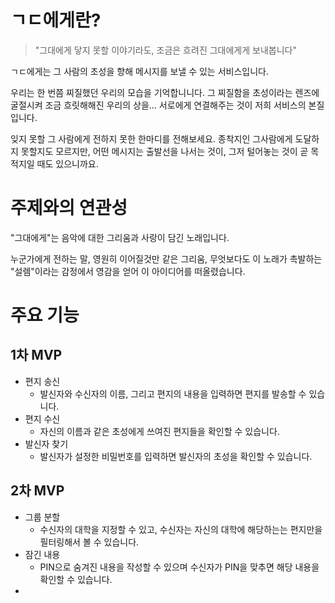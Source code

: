 # ㄱㄷ에게란?

> "그대에게 닿지 못할 이야기라도, 조금은 흐려진 그대에게게 보내봅니다"

ㄱㄷ에게는 그 사람의 초성을 향해 메시지를 보낼 수 있는 서비스입니다.

우리는 한 번쯤 찌질했던 우리의 모습을 기억합니니다. 그 찌질함을 초성이라는 렌즈에 굴절시켜 조금 흐릿해해진 우리의 상을… 서로에게 연결해주는 것이 저희 서비스의 본질입니다.

잊지 못할 그 사람에게 전하지 못한 한마디를 전해보세요. 종착지인 그사람에게 도달하지 못할지도 모르지만, 어떤 메시지는 출발선을 나서는 것이, 그저 털어놓는 것이 곧 목적지일 때도 있으니까요.

# 주제와의 연관성

"그대에게"는 음악에 대한 그리움과 사랑이 담긴 노래입니다.

누군가에게 전하는 말, 영원히 이어질것만 같은 그리움, 무엇보다도 이 노래가 촉발하는 "설렘"이라는 감정에서 영감을 얻어 이 아이디어를 떠올렸습니다.

# 주요 기능

## 1차 MVP

- 편지 송신
  - 발신자와 수신자의 이름, 그리고 편지의 내용을 입력하면 편지를 발송할 수 있습니다.
- 편지 수신
  - 자신의 이름과 같은 초성에게 쓰여진 편지들을 확인할 수 있습니다.
- 발신자 찾기
  - 발신자가 설정한 비밀번호를 입력하면 발신자의 초성을 확인할 수 있습니다.

## 2차 MVP

- 그룹 분할
  - 수신자의 대학을 지정할 수 있고, 수신자는 자신의 대학에 해당하는는 편지만을 필터링해서 볼 수 있습니다.
- 잠긴 내용
  - PIN으로 숨겨진 내용을 작성할 수 있으며 수신자가 PIN을 맞추면 해당 내용을 확인할 수 있습니다.
-
